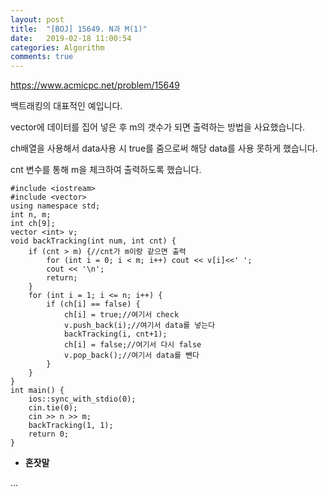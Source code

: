 ```yaml
---
layout: post
title:  "[BOJ] 15649. N과 M(1)"
date:   2019-02-18 11:00:54
categories: Algorithm
comments: true
---
```


https://www.acmicpc.net/problem/15649  

백트래킹의 대표적인 예입니다.  

vector에 데이터를 집어 넣은 후 m의 갯수가 되면 출력하는 방법을 사요했습니다.  

ch배열을 사용해서 data사용 시 true를 줌으로써 해당 data를 사용 못하게 했습니다.  

cnt 변수를 통해 m을 체크하여 출력하도록 했습니다.  


~~~
#include <iostream>
#include <vector>
using namespace std;
int n, m;
int ch[9];
vector <int> v;
void backTracking(int num, int cnt) {
	if (cnt > m) {//cnt가 m이랑 같으면 출력
		for (int i = 0; i < m; i++) cout << v[i]<<' ';
		cout << '\n';
		return;
	}
	for (int i = 1; i <= n; i++) {
		if (ch[i] == false) {
			ch[i] = true;//여기서 check
			v.push_back(i);//여기서 data를 넣는다
			backTracking(i, cnt+1);
			ch[i] = false;//여기서 다시 false
			v.pop_back();//여기서 data를 뺀다
		}
	}
}
int main() {
	ios::sync_with_stdio(0);
	cin.tie(0);
	cin >> n >> m;
	backTracking(1, 1);
	return 0;
}
~~~

- **혼잣말**

...

